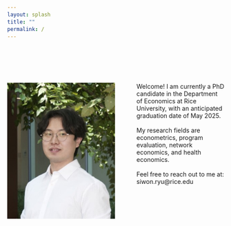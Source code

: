 ```yaml
---
layout: splash
title: ""
permalink: /
---
```

<style>
  .footer {
    display: none;
  }
</style>

<div style="margin-top: 100px;">
</div>

<head>
  <title>Cols</title>
  <style>
    #left {
      width: 250px;
      float: left;
    }
    #right {
      margin-left: 300px;
      /* Change this to whatever the width of your left column is*/
    }
    .clear {
      clear: both;
    }
  </style>
</head>

<body>
  <div id="container">
    <div id="left">
      <img src="/assets/images/siwon_trim.jpg" alt="main">
    </div>
    <div id="right">
      <div style="background-color:; height: 50px;">
        Welcome! I am currently a PhD candidate in the Department of Economics at Rice University, with an anticipated graduation date of May 2025. <br><br>
        My research fields are econometrics, program evaluation, network economics, and health economics. <br><br>
        Feel free to reach out to me at: siwon.ryu@rice.edu
      </div>
    </div>
    <div class="clear"></div>
  </div>
</body>

